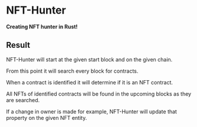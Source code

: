 # **NFT-Hunter**

**Creating NFT hunter in Rust!**

## **Result**

NFT-Hunter will start at the given start block and on the given chain.

From this point it will search every block for contracts.

When a contract is identified it will determine if it is an NFT contract.

All NFTs of identified contracts will be found in the upcoming blocks as they are searched.

If a change in owner is made for example, NFT-Hunter will update that property on the given NFT entity.
